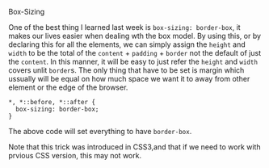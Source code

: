 
Box-Sizing

One of the best thing I learned last week is `box-sizing: border-box`, it makes our lives easier when dealing wth the box model. By using this, or by declaring this for all the elements, we can simply assign the `height` and `width` to be the total of the `content` + `padding` + `border` not the default of just the `content`.  In this manner, it will be easy to just refer the `height` and `width` covers unlit `border`s. The only thing that have to be set is margin which ussually will be equal on how much space we want it to away from other element or the edge of the browser.

```
*, *::before, *::after {
  box-sizing: border-box;
}
```

The above code will set everything to have `border-box`.

Note that this trick was introduced in CSS3,and that if we need to work with prvious CSS version, this may not work.
